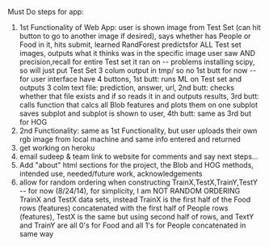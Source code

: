Must Do steps for app:
1. 1st Functionality of Web App: user is shown image from Test Set (can hit button to go to another image if desired), says whether has People or Food in it, hits submit, learned RandForest predictsfor ALL Test set images, outputs what it thinks was in the specific image user saw AND precision,recall for entire Test set it ran on
    -- problems installing scipy, so will just put Test Set 3 colum output in tmp/ so no 1st butt for now
	-- for user interface have 4 buttons, 1st butt: runs ML on Test set and outputs 3 colm text file: prediction, answer, url, 2nd butt: checks whether that file exists and if so reads it in and outputs results, 3rd butt: calls function that calcs all Blob features and plots them on one subplot saves subplot and subplot is shown to user, 4th butt: same as 3rd but for HOG
2. 2nd Functionality: same as 1st Functionality, but user uploads their own rgb image from local machine and same info entered and returned
3. get working on heroku
4. email sudeep & team link to website for comments and say next steps... 
5. Add "about" html sections for the project, the Blob and HOG methods, intended use, needed/future work, acknowledgements
6. allow for random ordering when constructing TrainX,TestX,TrainY,TestY
    -- for now (8/24/14), for simplicity, I am NOT RANDOM ORDERING TrainX and TestX data sets, instead TrainX is the first half of the Food rows (features) concatenated with the first half of People rows (features), TestX is the same but using second half of rows, and TextY and TrainY are all 0's for Food and all 1's for People concatenated in same way
